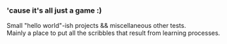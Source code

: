 ### 'cause it's all just a game :)

Small "hello world"-ish projects && miscellaneous other tests.  
Mainly a place to put all the scribbles that result from learning processes.
